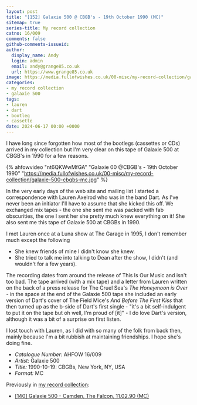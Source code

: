 ```yaml
---
layout: post
title: "[152] Galaxie 500 @ CBGB's - 19th October 1990 (MC)"
sitemap: true
series-title: My record collection
catno: 16/009
comments: false
github-comments-issueid:
author:
  display_name: Andy
  login: admin
  email: andy@grange85.co.uk
  url: https://www.grange85.co.uk
image: https://media.fullofwishes.co.uk/00-misc/my-record-collection/galaxie-500-cbgbs-mc.jpg
categories:
- my record collection
- galaxie 500
tags:
- lauren
- dart
- bootleg
- cassette
date: 2024-06-17 00:00 +0000
---
```

I have long since forgotten how most of the bootlegs (cassettes or CDs) arrived in my collection but I'm very clear on this tape of Galaxie 500 at CBGB's in 1990 for a few reasons.

{% ahfowvideo "nt6QKWwMfGA" "Galaxie 00 @CBGB's - 19th October 1990" "https://media.fullofwishes.co.uk/00-misc/my-record-collection/galaxie-500-cbgbs-mc.jpg" %}

In the very early days of the web site and mailing list I started a correspondence with Lauren Axelrod who was in the band Dart. As I've never been an initiator I'll have to assume that she kicked this off. We exchanged mix tapes - the one she sent me was packed with fab obscurities, the one I sent her she pretty much knew everything on it! She also sent me this tape of Galaxie 500 at CBGBs in 1990.

I met Lauren once at a Luna show at The Garage in 1995, I don't remember much except the following
 - She knew friends of mine I didn't know she knew.
 - She tried to talk me into talking to Dean after the show, I didn't (and wouldn't for a few years).

The recording dates from around the release of This Is Our Music and isn't too bad. The tape arrived (with a mix tape) and a letter from Lauren written on the back of a press release for The Cruel Sea's _The Honeymoon is Over_ - in the space at the end of the Galaxie 500 tape she included an early version of Dart's cover of The Field Mice's _And Before The First Kiss_ that then turned up as the b-side of Dart's first single - "it's a bit self-indulgent to put it on the tape but oh well, I'm proud of [it]" - I do love Dart's version, although it was a bit of a surprise on first listen.

I lost touch with Lauren, as I did with so many of the folk from back then, mainly because I'm a bit rubbish at maintaining friendships. I hope she's doing fine.

 - *Catalogue Number:* AHFOW 16/009
 - *Artist:* Galaxie 500
 - *Title:* 1990-10-19: CBGBs, New York, NY, USA
 - *Format:* MC

Previously in [my record collection](/category/my-record-collection):
 - [[140] Galaxie 500 - Camden, The Falcon, 11.02.90 (MC)](/2024/05/06/my-record-collection-133-galaxie-500-camden-the-falcon-11-02-90-mc/)
